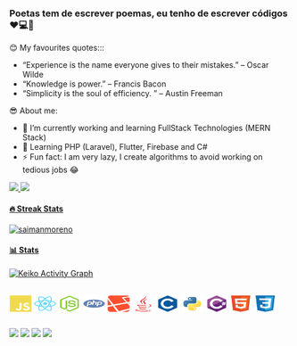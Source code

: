 ### Poetas tem de escrever poemas, eu tenho de escrever códigos ❤💻👋

😊 My favourites quotes:::
- “Experience is the name everyone gives to their mistakes.” – Oscar Wilde
- “Knowledge is power.” – Francis Bacon
- “Simplicity is the soul of efficiency.
” – Austin Freeman

😎 About me:
- 🔭 I’m currently working and learning FullStack Technologies (MERN Stack)
- 🌱 Learning PHP (Laravel), Flutter, Firebase and C#
- ⚡ Fun fact: I am very lazy, I create algorithms to avoid working on tedious jobs 😂 

 <div>
  <a href="https://github.com/saimanmoreno">
  <img height="130em" src="https://github-readme-stats.vercel.app/api?username=saimanmoreno&show_icons=true&theme=dracula&include_all_commits=true&count_private=true"/>
  <img height="130em" src="https://github-readme-stats.vercel.app/api/top-langs/?username=saimanmoreno&layout=compact&langs_count=7&theme=dracula"/>
   
   <h4>🔥 Streak Stats</h4>
   <p>
     <img src="http://github-readme-streak-stats.herokuapp.com?user=saimanmoreno&layout=compact&theme=dracula" alt="saimanmoreno" />
   </p>

   <h4>📊 Stats</h4>
   <p>
   <a href="https://github.com/ashutosh00710/github-readme-activity-graph"><img alt="Keiko Activity Graph" src="https://activity-graph.herokuapp.com/graph?username=saimanmoreno&layout=compact&bg_color=1F222E&color=F8D866&line=F85D7F&point=FFFFFF&hide_border=true" /></a>
   </p>
   
</div>
<div style="display: inline_block"><br>
  <img align="center" alt="Rafa-Js" height="30" width="40" src="https://raw.githubusercontent.com/devicons/devicon/master/icons/javascript/javascript-plain.svg">
  <img align="center" alt="Rafa-React" height="30" width="40" src="https://raw.githubusercontent.com/devicons/devicon/master/icons/react/react-original.svg">
  <img align="center" alt="Rafa-React" height="30" width="40" src="https://raw.githubusercontent.com/devicons/devicon/master/icons/nodejs/nodejs-original.svg">
  <img align="center" alt="Rafa-Ts" height="30" width="40" src="https://raw.githubusercontent.com/devicons/devicon/master/icons/php/php-plain.svg">
  <img align="center" alt="Rafa-Ts" height="30" width="40" src="https://raw.githubusercontent.com/devicons/devicon/master/icons/laravel/laravel-plain.svg">
  <img align="center" alt="Rafa-Ts" height="30" width="40" src="https://raw.githubusercontent.com/devicons/devicon/master/icons/java/java-plain.svg">
  <img align="center" alt="Rafa-Ts" height="30" width="40" src="https://raw.githubusercontent.com/devicons/devicon/master/icons/c/c-plain.svg">
  <img align="center" alt="Rafa-Python" height="30" width="40" src="https://raw.githubusercontent.com/devicons/devicon/master/icons/python/python-original.svg">
  <img align="center" alt="Rafa-Csharp" height="30" width="40" src="https://raw.githubusercontent.com/devicons/devicon/master/icons/csharp/csharp-original.svg">
  <img align="center" alt="Rafa-HTML" height="30" width="40" src="https://raw.githubusercontent.com/devicons/devicon/master/icons/html5/html5-original.svg">
  <img align="center" alt="Rafa-CSS" height="30" width="40" src="https://raw.githubusercontent.com/devicons/devicon/master/icons/css3/css3-original.svg">
</div>
  
  ##
 
<div> 
  <a href="https://instagram.com/thesimmons__" target="_blank"><img src="https://img.shields.io/badge/-Instagram-%23E4405F?style=for-the-badge&logo=instagram&logoColor=white" target="_blank"></a>
 	<a href="https://www.twitch.tv/simmons_moreno" target="_blank"><img src="https://img.shields.io/badge/Twitch-9146FF?style=for-the-badge&logo=twitch&logoColor=white" target="_blank"></a>
  <a href = "mailto:simaojmoreno@gmail.com"><img src="https://img.shields.io/badge/-Gmail-%23333?style=for-the-badge&logo=gmail&logoColor=white" target="_blank"></a>
  <a href="https://www.linkedin.com/in/simaojmoreno/" target="_blank"><img src="https://img.shields.io/badge/-LinkedIn-%230077B5?style=for-the-badge&logo=linkedin&logoColor=white" target="_blank"></a> 
 
<!--   ![Snake animation](https://github.com/saimanmoreno/saimanmoreno/blob/output/github-contribution-grid-snake.svg) -->
 
</div>
